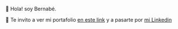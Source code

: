 👋 Hola! soy Bernabé.

👀 Te invito a ver mi portafolio [en este link](https://github.com/bernaberb/Portafolio-Completo) y a pasarte por [mi Linkedin](https://www.linkedin.com/in/bernaberb/)

<!---
bernaberb/bernaberb is a ✨ special ✨ repository because its `README.md` (this file) appears on your GitHub profile.
You can click the Preview link to take a look at your changes.
--->

